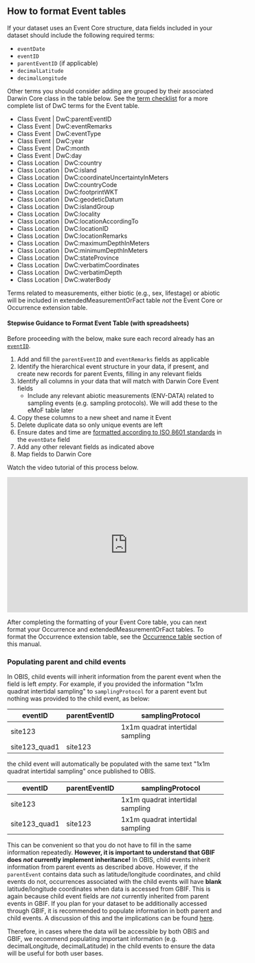 ## How to format Event tables

If your dataset uses an Event Core structure, data fields included in your dataset should include the following required terms:

* `eventDate`
* `eventID`
* `parentEventID` (if applicable)
* `decimalLatitude`
* `decimalLongitude`

Other terms you should consider adding are grouped by their associated Darwin Core class in the table below. See the [term checklist](checklist.html) for a more complete list of DwC terms for the Event table.

* Class Event | DwC:parentEventID
* Class Event | DwC:eventRemarks
* Class Event | DwC:eventType
* Class Event | DwC:year
* Class Event | DwC:month
* Class Event | DwC:day
* Class Location | DwC:country
* Class Location | DwC:island
* Class Location | DwC:coordinateUncertaintyInMeters
* Class Location | DwC:countryCode
* Class Location | DwC:footprintWKT
* Class Location | DwC:geodeticDatum
* Class Location | DwC:islandGroup
* Class Location | DwC:locality
* Class Location | DwC:locationAccordingTo
* Class Location | DwC:locationID
* Class Location | DwC:locationRemarks
* Class Location | DwC:maximumDepthInMeters
* Class Location | DwC:minimumDepthInMeters
* Class Location | DwC:stateProvince
* Class Location | DwC:verbatimCoordinates
* Class Location | DwC:verbatimDepth
* Class Location | DwC:waterBody

Terms related to measurements, either biotic (e.g., sex, lifestage) or abiotic will be included in extendedMeasurementOrFact table _not_ the Event Core or Occurrence extension table.

#### Stepwise Guidance to Format Event Table (with spreadsheets)

Before proceeding with the below, make sure each record already has an [`eventID`](identifiers.html).

1. Add and fill the `parentEventID` and `eventRemarks` fields as applicable
2. Identify the hierarchical event structure in your data, if present, and create new records for parent Events, filling in any relevant fields
3. Identify all columns in your data that will match with Darwin Core Event fields
    * Include any relevant abiotic measurements (ENV-DATA) related to sampling events (e.g. sampling protocols). We will add these to the eMoF table later
4. Copy these columns to a new sheet and name it Event
5. Delete duplicate data so only unique events are left
6. Ensure dates and time are [formatted according to ISO 8601 standards](common_formatissues.html#temporal-dates-and-times) in the `eventDate` field
7. Add any other relevant fields as indicated above
8. Map fields to Darwin Core

Watch the video tutorial of this process below.

  <iframe width="560" height="315"
src="https://www.youtube.com/embed/jyy6QO_p7v8"
frameborder="0"
allow="accelerometer; autoplay; encrypted-media; gyroscope; picture-in-picture"
allowfullscreen></iframe>

After completing the formatting of your Event Core table, you can next format your Occurrence and extendedMeasurementOrFact tables. To format the Occurrence extension table, see the [Occurrence table](format_occurrence.html) section of this manual.

### Populating parent and child events

In OBIS, child events will inherit information from the parent event when the field is left *empty*. For example, if you provided the information "1x1m quadrat intertidal sampling" to `samplingProtocol` for a parent event but nothing was provided to the child event, as below:

| eventID | parentEventID | samplingProtocol|
|----|----|----|
| site123 | | 1x1m quadrat intertidal sampling |
| site123_quad1| site123 | |

the child event will automatically be populated with the same text "1x1m quadrat intertidal sampling" once published to OBIS.

| eventID | parentEventID | samplingProtocol|
|----|----|----|
| site123 | | 1x1m quadrat intertidal sampling |
| site123_quad1| site123 | 1x1m quadrat intertidal sampling  |

This can be convenient so that you do not have to fill in the same information repeatedly. **However, it is important to understand that GBIF does _not_ currently implement inheritance!** In OBIS, child events inherit information from parent events as described above. However, if the `parentEvent` contains data such as latitude/longitude coordinates, and child events do not, occurrences associated with the child events will have **blank** latitude/longitude coordinates when data is accessed from GBIF. This is again because child event fields are _not_ currently inherited from parent events in GBIF. If you plan for your dataset to be additionally accessed through GBIF, it is recommended to populate information in both parent and child events. A discussion of this and the implications can be found [here](https://github.com/gbif/pipelines/issues/878).

Therefore, in cases where the data will be accessible by both OBIS and GBIF, we recommend populating important information (e.g. decimalLongitude, decimalLatitude) in the child events to ensure the data will be useful for both user bases.
